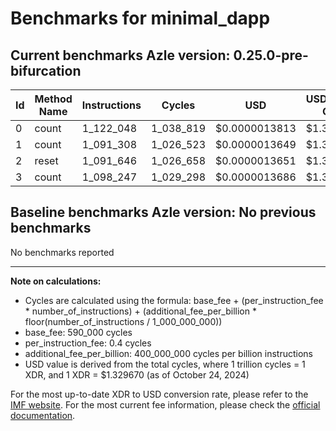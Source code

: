 # Benchmarks for minimal_dapp

## Current benchmarks Azle version: 0.25.0-pre-bifurcation

| Id  | Method Name | Instructions | Cycles    | USD           | USD/Million Calls |
| --- | ----------- | ------------ | --------- | ------------- | ----------------- |
| 0   | count       | 1_122_048    | 1_038_819 | $0.0000013813 | $1.38             |
| 1   | count       | 1_091_308    | 1_026_523 | $0.0000013649 | $1.36             |
| 2   | reset       | 1_091_646    | 1_026_658 | $0.0000013651 | $1.36             |
| 3   | count       | 1_098_247    | 1_029_298 | $0.0000013686 | $1.36             |

## Baseline benchmarks Azle version: No previous benchmarks

No benchmarks reported

---

**Note on calculations:**

-   Cycles are calculated using the formula: base_fee + (per_instruction_fee \* number_of_instructions) + (additional_fee_per_billion \* floor(number_of_instructions / 1_000_000_000))
-   base_fee: 590_000 cycles
-   per_instruction_fee: 0.4 cycles
-   additional_fee_per_billion: 400_000_000 cycles per billion instructions
-   USD value is derived from the total cycles, where 1 trillion cycles = 1 XDR, and 1 XDR = $1.329670 (as of October 24, 2024)

For the most up-to-date XDR to USD conversion rate, please refer to the [IMF website](https://www.imf.org/external/np/fin/data/rms_sdrv.aspx).
For the most current fee information, please check the [official documentation](https://internetcomputer.org/docs/current/developer-docs/gas-cost#execution).

